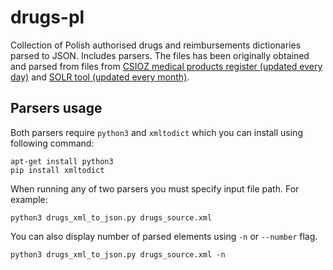 # drugs-pl

Collection of Polish authorised drugs and reimbursements dictionaries parsed to JSON. Includes parsers. The files has been originally obtained and parsed
from files from [CSIOZ medical products register (updated every day)](https://rejestrymedyczne.csioz.gov.pl/registry/rpl) and [SOLR tool (updated every month)](https://ezdrowie.gov.pl/portal/home/dla-podmiotow-leczniczych/narzedzie-pomagajace-okreslic-poziom-refundacji).

## Parsers usage

Both parsers require `python3` and `xmltodict` which you can install using following command:

```
apt-get install python3
pip install xmltodict
```

When running any of two parsers you must specify input file path. For example:

```
python3 drugs_xml_to_json.py drugs_source.xml
```

You can also display number of parsed elements using `-n` or `--number` flag.

```
python3 drugs_xml_to_json.py drugs_source.xml -n
```
